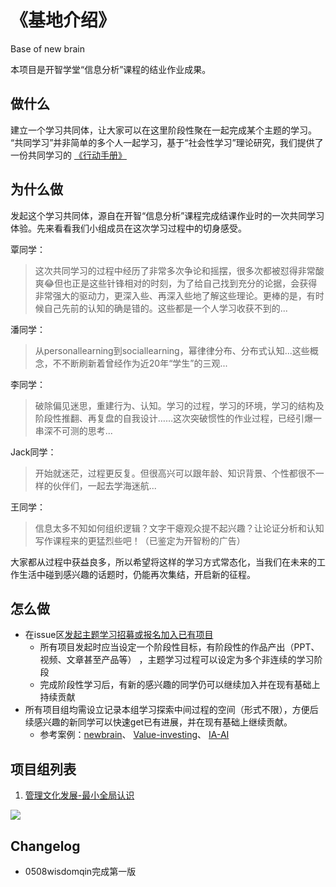 # 《基地介绍》
Base of new brain

本项目是开智学堂“信息分析”课程的结业作业成果。

## 做什么
建立一个学习共同体，让大家可以在这里阶段性聚在一起完成某个主题的学习。
“共同学习”并非简单的多个人一起学习，基于“社会性学习”理论研究，我们提供了一份共同学习的 [《行动手册》](https://github.com/wisdomqin/base-of-new-brain/blob/master/Action%20Manual%201.0.md)

## 为什么做
发起这个学习共同体，源自在开智“信息分析”课程完成结课作业时的一次共同学习体验。先来看看我们小组成员在这次学习过程中的切身感受。

覃同学：
>这次共同学习的过程中经历了非常多次争论和摇摆，很多次都被怼得非常酸爽😂但也正是这些针锋相对的时刻，为了给自己找到充分的论据，会获得非常强大的驱动力，更深入些、再深入些地了解这些理论。更棒的是，有时候自己先前的认知的确是错的。这些都是一个人学习收获不到的...

潘同学：
>从personallearning到sociallearning，幂律律分布、分布式认知...这些概念，不不断刷新着曾经作为近20年“学生”的三观...

李同学：
>破除偏见迷思，重建行为、认知。学习的过程，学习的环境，学习的结构及阶段性推翻、再复盘的自我设计……这次突破惯性的作业过程，已经引爆一串深不可测的思考...

Jack同学：
>开始就迷茫，过程更反复。但很高兴可以跟年龄、知识背景、个性都很不一样的伙伴们，一起去学海迷航...

王同学：
>信息太多不知如何组织逻辑？文字干瘪观众提不起兴趣？让论证分析和认知写作课程来的更猛烈些吧！（已鉴定为开智粉的广告）

大家都从过程中获益良多，所以希望将这样的学习方式常态化，当我们在未来的工作生活中碰到感兴趣的话题时，仍能再次集结，开启新的征程。

## 怎么做
- 在issue区[发起主题学习招募或报名加入已有项目](https://github.com/wisdomqin/base-of-new-brain/issues)
  - 所有项目发起时应当设定一个阶段性目标，有阶段性的作品产出（PPT、视频、文章甚至产品等） ，主题学习过程可以设定为多个非连续的学习阶段
  - 完成阶段性学习后，有新的感兴趣的同学仍可以继续加入并在现有基础上持续贡献
- 所有项目组均需设立记录本组学习探索中间过程的空间（形式不限），方便后续感兴趣的新同学可以快速get已有进展，并在现有基础上继续贡献。
  - 参考案例：[newbrain](https://github.com/wisdomqin/newbrain)、 [Value-investing](https://github.com/AIViking/Value-investing)、 [IA-AI](https://github.com/totalmind/IA-AI)

## 项目组列表

1. [管理文化发展-最小全局认识](https://github.com/wisdomqin/base-of-new-brain/issues/3)

![](https://ws1.sinaimg.cn/large/006tNc79ly1g25onefj0gj315f0lc7b7.jpg)

## Changelog
- 0508wisdomqin完成第一版
